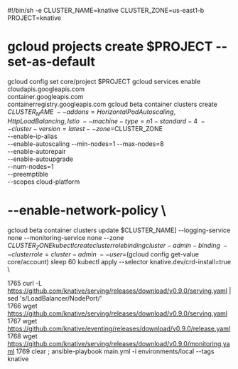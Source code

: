 #!/bin/sh -e
CLUSTER_NAME=knative
CLUSTER_ZONE=us-east1-b
PROJECT=knative
# gcloud projects create $PROJECT --set-as-default
gcloud config set core/project $PROJECT
gcloud services enable \
     cloudapis.googleapis.com \
     container.googleapis.com \
     containerregistry.googleapis.com
gcloud beta container clusters create $CLUSTER_NAME \
  --addons=HorizontalPodAutoscaling,HttpLoadBalancing,Istio \
  --machine-type=n1-standard-4 \
  --cluster-version=latest --zone=$CLUSTER_ZONE \
  --enable-ip-alias \
  --enable-autoscaling --min-nodes=1 --max-nodes=8 \
  --enable-autorepair \
  --enable-autoupgrade \
  --num-nodes=1 \
  --preemptible \
  --scopes cloud-platform
#  --enable-network-policy \
gcloud beta container clusters update $CLUSTER_NAME] --logging-service none --monitoring-service none --zone $CLUSTER_ZONE
kubectl create clusterrolebinding cluster-admin-binding \
     --clusterrole=cluster-admin \
     --user=$(gcloud config get-value core/account)
sleep 60
kubectl apply --selector knative.dev/crd-install=true \




1765  curl -L https://github.com/knative/serving/releases/download/v0.9.0/serving.yaml   | sed 's/LoadBalancer/NodePort/' \
 1766  wget https://github.com/knative/serving/releases/download/v0.9.0/serving.yaml
 1767  wget https://github.com/knative/eventing/releases/download/v0.9.0/release.yaml
 1768  wget https://github.com/knative/serving/releases/download/v0.9.0/monitoring.yaml
 1769  clear ; ansible-playbook main.yml -i environments/local --tags knative


